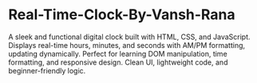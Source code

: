 # Real-Time-Clock-By-Vansh-Rana
A sleek and functional digital clock built with HTML, CSS, and JavaScript. Displays real-time hours, minutes, and seconds with AM/PM formatting, updating dynamically. Perfect for learning DOM manipulation, time formatting, and responsive design. Clean UI, lightweight code, and beginner-friendly logic.
